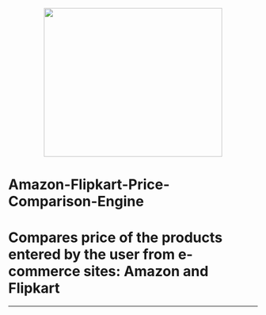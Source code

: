 <p align="center">
  <img width="360" height="300" src="https://www.mysmartprice.com/gear/wp-content/uploads/2018/05/Amazon-vs.-Flipkart.jpg">
</p>

# Amazon-Flipkart-Price-Comparison-Engine

<h1> Compares price of the products entered by the user from e-commerce sites: Amazon and Flipkart </h1> 

<hr />

